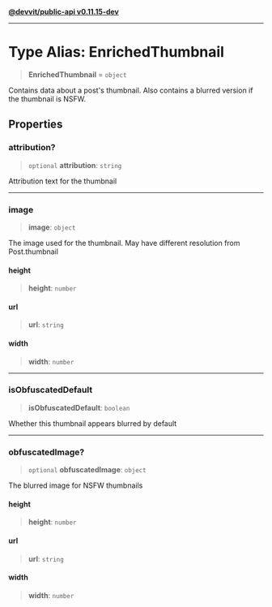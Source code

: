 [**@devvit/public-api v0.11.15-dev**](../../README.md)

---

# Type Alias: EnrichedThumbnail

> **EnrichedThumbnail** = `object`

Contains data about a post's thumbnail. Also contains a blurred version if the thumbnail is NSFW.

## Properties

<a id="attribution"></a>

### attribution?

> `optional` **attribution**: `string`

Attribution text for the thumbnail

---

<a id="image"></a>

### image

> **image**: `object`

The image used for the thumbnail. May have different resolution from Post.thumbnail

#### height

> **height**: `number`

#### url

> **url**: `string`

#### width

> **width**: `number`

---

<a id="isobfuscateddefault"></a>

### isObfuscatedDefault

> **isObfuscatedDefault**: `boolean`

Whether this thumbnail appears blurred by default

---

<a id="obfuscatedimage"></a>

### obfuscatedImage?

> `optional` **obfuscatedImage**: `object`

The blurred image for NSFW thumbnails

#### height

> **height**: `number`

#### url

> **url**: `string`

#### width

> **width**: `number`
